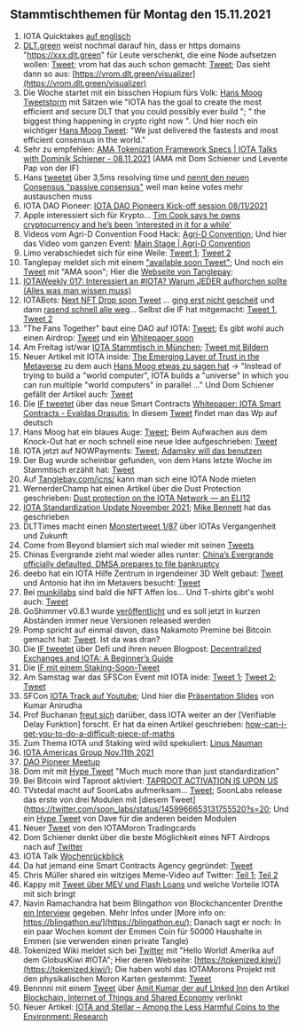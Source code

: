 ## Stammtischthemen für Montag den 15.11.2021

1. IOTA Quicktakes [auf englisch](https://www.youtube.com/watch?v=14ZN4O8gloA)
2. [DLT.green](https://twitter.com/dlt_green) weist nochmal darauf hin, dass er https domains "https://xxx.dlt.green" für Leute verschenkt, die eine Node aufsetzen wollen: [Tweet](https://twitter.com/dlt_green/status/1459457698672562176?s=20); vrom hat das auch schon gemacht: [Tweet](https://twitter.com/Vrom14286662/status/1458899296791801857?s=20); Das sieht dann so aus: [https://vrom.dlt.green/visualizer](https://vrom.dlt.green/visualizer)
3. Die Woche startet mit ein bisschen Hopium fürs Volk: [Hans Moog Tweetstorm](https://twitter.com/hus_qy/status/1457776545389441029?s=20) mit Sätzen wie "IOTA has the goal to create the most efficient and secure DLT that you could possibly ever build ";  " the biggest thing happening in crypto right now ". Und hier noch ein wichtiger [Hans Moog Tweet](https://twitter.com/hus_qy/status/1457811079707471879?s=20): "We just delivered the fastests and most efficient consensus in the world."
4. Sehr zu empfehlen: [AMA Tokenization Framework Specs | IOTA Talks with Dominik Schiener - 08.11.2021](https://www.youtube.com/watch?v=dXgqslmgzec&feature=youtu.be) (AMA mit Dom Schiener und Levente Pap von der IF)
5. Hans [tweetet](https://twitter.com/hus_qy/status/1458007366054592513?s=20) über 3,5ms resolving time und  [nennt den neuen Consensus "passive consensus"](https://twitter.com/hus_qy/status/1458007809690320898?s=20) weil man keine votes mehr austauschen muss
6. IOTA DAO Pioneer: [IOTA DAO Pioneers Kick-off session 08/11/2021](https://www.youtube.com/watch?v=gqDWyYOgi90)
7. Apple interessiert sich für Krypto... [Tim Cook says he owns cryptocurrency and he’s been ‘interested in it for a while’](https://www.cnbc.com/2021/11/09/apple-ceo-tim-cook-says-he-owns-cryptocurrency.html)
8. Videos vom Agri-D Convention Food Hack: [Agri-D Convention](https://www.youtube.com/channel/UCnNBxurOmcvcTwiFbfPAaeQ); Und hier das Video vom ganzen Event: [Main Stage | Agri-D Convention](https://www.youtube.com/watch?v=d4ce1JS176g&t=1s)
9. Limo verabschiedet sich für eine Weile: [Tweet 1](https://twitter.com/42_paradox/status/1458169675947421696?s=20); [Tweet 2](https://twitter.com/42_paradox/status/1458517005334683651?s=20)
10. Tanglepay meldet sich mit einem ["available soon Tweet"](https://twitter.com/tanglepaycom/status/1458263667418406915?s=20); Und noch ein [Tweet](https://twitter.com/tanglepaycom/status/1458277791703568384?s=20) mit "AMA soon"; Hier die [Webseite von Tanglepay](https://tanglepay.com/): 
11. [IOTAWeekly 017: Interessiert an #IOTA? Warum JEDER aufhorchen sollte (Alles was man wissen muss)](https://www.youtube.com/watch?v=LvR_7sQLOgs)
12. IOTABots: [Next NFT Drop soon Tweet](https://twitter.com/iotabots/status/1458030553098293250?s=20=) ... [ging erst nicht gescheit](https://twitter.com/iotabots/status/1458452749822144515?s=20) und dann [rasend schnell alle weg](https://twitter.com/iotabots/status/1458460737874059266?s=20)... Selbst die IF hat mitgemacht: [Tweet 1](https://twitter.com/HolgerKoether/status/1458470248819142661?s=20), [Tweet 2](https://twitter.com/c_varley/status/1458459444786999300?s=20)
13. "The Fans Together" baut eine DAO auf IOTA: [Tweet](https://twitter.com/TheFansTogether/status/1458133739146461188?s=20); Es gibt wohl auch einen Airdrop: [Tweet](https://twitter.com/TheFansTogether/status/1458763530669379588?t=feIlGXgMqTnx_EurePOlBQ&s=19) und ein [Whitepaper soon](https://twitter.com/TheFansTogether/status/1459139755019542528?s=20)
14. Am Freitag ist/war [IOTA Stammtisch in München](https://www.meetup.com/de-DE/IOTA-Muc/events/hfcdpsyccpbhb/); [Tweet mit Bildern](https://twitter.com/IotaMunchen/status/1459291103350374414?s=20)
15. Neuer Artikel mit IOTA inside: [The Emerging Layer of Trust in the Metaverse](https://smallwoventhreads.medium.com/the-emerging-layer-of-trust-in-the-metaverse-7982dfb080fd) zu dem auch [Hans Moog etwas zu sagen hat](https://twitter.com/hus_qy/status/1458726533607182339?s=20) -> "Instead of trying to build a "world computer", IOTA builds a "universe" in which you can run multiple "world computers" in parallel ..." Und Dom Schiener gefällt der Artikel auch: [Tweet](https://twitter.com/DomSchiener/status/1458736617544421377?s=20)
16. Die [IF tweetet](https://twitter.com/iota/status/1458424859441172486?s=20) über das neue Smart Contracts [Whitepaper: IOTA Smart Contracts - Evaldas Drąsutis](https://files.iota.org/papers/ISC_WP_Nov_10_2021.pdf); In diesem [Tweet](https://twitter.com/bohl_oliver/status/1459545447836565505?s=20) findet man das Wp auf deutsch
17. Hans Moog hat ein blaues Auge: [Tweet](https://twitter.com/hus_qy/status/1458421924598538242?s=20); Beim Aufwachen aus dem Knock-Out hat er noch schnell eine neue Idee aufgeschrieben: [Tweet](https://twitter.com/hus_qy/status/1458424724489482240?s=20)
18. IOTA jetzt auf NOWPayments: [Tweet](https://twitter.com/NOWPayments_io/status/1458550893176135680?s=20); [Adamsky will das benutzen](https://twitter.com/c4rt0gr4ph3r/status/1458756138137268224?s=20)
19. Der Bug wurde scheinbar gefunden, von dem Hans letzte Woche im Stammtisch erzählt hat: [Tweet](https://twitter.com/Vrom14286662/status/1458488796425695233?s=20)
20. Auf [Tanglebay.com/icns/](https://tanglebay.com/icns/) kann man sich eine IOTA Node mieten 
21. WernerderChamp hat einen Artikel über die Dust Protection geschrieben: [Dust protection on the IOTA Network — an ELI12](https://medium.com/@wernerderchamp/dust-protection-on-the-iota-network-an-eli12-d8ca567a2d36)
22. [IOTA Standardization Update November 2021](https://blog.iota.org/iota-standardization-update-november-2021/); [Mike Bennett](https://twitter.com/MikeHypercube/status/1458832722353348608?s=20) hat das geschrieben
23. DLTTimes macht einen [Monstertweet 1/87](https://twitter.com/TheDLTimes/status/1458813290876911623?s=20) über IOTAs Vergangenheit und Zukunft
24. Come from Beyond blamiert sich mal wieder mit seinen [Tweets](https://twitter.com/c___f___b/status/1458574767603204097?t=ZIUHCb_QW6nXjwotiusdHA&s=19)
25. Chinas Evergrande zieht mal wieder alles runter: [China’s Evergrande officially defaulted, DMSA prepares to file bankruptcy](https://insiderpaper.com/chinas-evergrande-officially-defaulted/)
26. deebo hat ein IOTA Hilfe Zentrum in irgendeiner 3D Welt gebaut: [Tweet](https://twitter.com/Yap_Chief/status/1458583644688330762?s=20) und Antonio hat ihn im Metavers besucht: [Tweet](https://twitter.com/antonionardella/status/1458756360082972672?s=20)
27. Bei [munkiilabs](https://twitter.com/munkiilab) sind bald die NFT Affen los... Und T-shirts gibt's wohl auch: [Tweet](https://twitter.com/munkiilab/status/1459210735553290242?s=20)
28. GoShimmer v0.8.1 wurde [veröffentlicht](https://twitter.com/hus_qy/status/1458882709145726977) und es soll jetzt in kurzen Abständen immer neue Versionen released werden
29. Pomp spricht auf einmal davon, dass Nakamoto Premine bei Bitcoin gemacht hat: [Tweet](https://twitter.com/APompliano/status/1458946708054892545?s=20). Ist da was dran?
30. Die [IF tweetet](https://twitter.com/iota/status/1459114277864882177?s=20) über Defi und ihren neuen Blogpost: [Decentralized Exchanges and IOTA: A Beginner’s Guide](https://blog.iota.org/decentralized-exchanges-and-iota-a-beginners-guide/)
31. Die [IF mit einem Staking-Soon-Tweet](https://twitter.com/iota/status/1459159239956611079?s=20)
32. Am Samstag war das SFSCon Event mit IOTA inide: [Tweet 1](https://twitter.com/kranirudha/status/1457266022898036738?s=20); [Tweet 2](https://twitter.com/SFScon/status/1459204349196791810?s=20); [Tweet](https://twitter.com/iota/status/1455807122894204928?s=20)
33. SFCon [IOTA Track auf Youtube](https://www.youtube.com/watch?v=k599nUInKsE); Und hier die [Präsentation Slides](https://t.co/0tASNtc6bI?amp=1) von Kumar Anirudha
34. Prof Buchanan [freut sich](https://twitter.com/billatnapier/status/1459292926870175749?s=20) darüber, dass IOTA weiter an der [Verifiable Delay Funktion] forscht. Er hat da einen Artikel geschrieben: [how-can-i-get-you-to-do-a-difficult-piece-of-maths](https://medium.com/asecuritysite-when-bob-met-alice/how-can-i-get-you-to-do-a-difficult-piece-of-maths-432173470269)
35. Zum Thema IOTA und Staking wird wild spekuliert: [Linus Nauman](https://twitter.com/LinusNaumann/status/1459275959002095625?s=20)
36. [IOTA Americas Group Nov.11th 2021](https://www.youtube.com/watch?v=4EN-oOCwPm4)
37. [DAO Pioneer Meetup](https://www.youtube.com/watch?v=0WQ7Aj52DVE)
38. Dom mit mit [Hype Tweet](https://twitter.com/DomSchiener/status/1459504251290492930?s=20) "Much much more than just standardization"
39. Bei Bitcoin wird Taproot aktiviert: [TAPROOT ACTIVATION IS UPON US](https://bitcoinmagazine.com/technical/why-bitcoin-taproot-activation-is-exciting)
40. TVstedal macht auf SoonLabs aufmerksam... [Tweet](https://twitter.com/TVstedal/status/1459545401091100676?s=20); SoonLabs release das erste von drei Modulen mit [diesem Tweet](https://twitter.com/soon_labs/status/1459966653131755520?s=20; Und ein [Hype Tweet](https://twitter.com/DaveRL6/status/1459979284634750981?s=20) von Dave für die anderen beiden Modulen
41. Neuer [Tweet](https://twitter.com/iotamorons/status/1459899105199673351?s=20) von den IOTAMoron Tradingcards
42. Dom Schiener denkt über die beste Möglichkeit eines NFT Airdrops nach auf [Twitter](https://twitter.com/DomSchiener/status/1459852415973400581?s=20)
43. IOTA Talk [Wochenrückblick](https://www.iota-talk.com/index.php?article/136-wochenr%C3%BCckblick-7-bis-13-november-2021/) 
44. Da hat jemand eine Smart Contracts Agency gegründet: [Tweet](https://twitter.com/bobajunior91/status/1459921897819447296?s=20)
45. Chris Müller shared ein witziges Meme-Video auf Twitter: [Teil 1](https://twitter.com/ChrisMuellerHI/status/1459919933647765513?s=20); [Teil 2](https://twitter.com/ChrisMuellerHI/status/1459919968942927877?s=20)
46. Kappy mit [Tweet über MEV und Flash Loans](https://twitter.com/Rob_Daykin/status/1459943052013940747?s=20) und welche Vorteile IOTA mit sich bringt
47. Navin Ramachandra hat beim Blingathon von Blockchancenter Drenthe [ein Interview](https://youtu.be/03m__dFMULc?t=26678) gegeben. Mehr Infos under [More info on: https://blingathon.eu/](https://blingathon.eu/); Danach sagt er noch: In ein paar Wochen kommt der Emmen Coin für 50000 Haushalte in Emmen (sie verwenden einen private Tangle)
48. Tokenized Wiki meldet sich bei [Twitter](https://twitter.com/tokenizedkiwi/status/1459898673182224388?s=20) mit "Hello World! Amerika auf dem GlobusKiwi #IOTA"; Hier deren Webseite: [https://tokenized.kiwi/](https://tokenized.kiwi/); Die haben wohl das IOTAMorons Projekt mit den physikalischen Moron Karten gestemmt: [Tweet](https://twitter.com/tokenizedkiwi/status/1459899225408512012?s=20)
49. Bennnni mit einem [Tweet](https://twitter.com/CryptoTruthsee1/status/1459856924380442628?s=20) über [Amit Kumar der auf LInked Inn](https://www.linkedin.com/posts/amit-kumar-5828a623_blockchain-internetofthings-sharedeconomy-ugcPost-6864782069747220480-gArR) den Artikel [Blockchain, Internet of Things and Shared Economy](https://www.linkedin.com/pulse/blockchain-internet-things-shared-economy-amit-kumar?trk=public_post-content_share-article) verlinkt
50. Neuer Artikel: [IOTA and Stellar – Among the Less Harmful Coins to the Environment: Research](https://www.cryptomak.co.uk/iota-and-stellar-among-the-less-harmful-coins-to-the-environment-research/?utm_source=dlvr.it&utm_medium=twitter&utm_campaign=iota-and-stellar-among-the-less-harmful-coins-to-the-environment-research)
